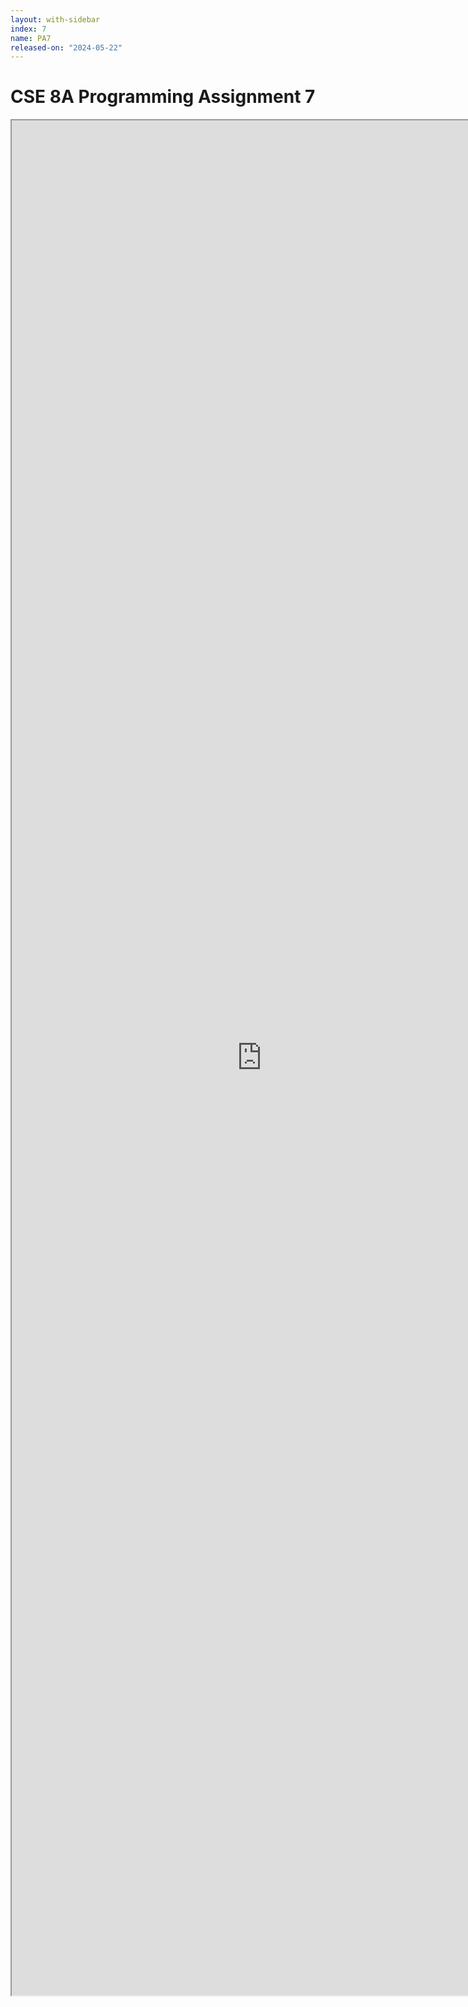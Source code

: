 ```yaml
---
layout: with-sidebar
index: 7
name: PA7
released-on: "2024-05-22"
---
```


# CSE 8A Programming Assignment 7

<iframe src="https://docs.google.com/document/d/e/2PACX-1vRcdhghCe3jTuOovBRsR8r4dcl5muJq8bGmhjhUOYfs-pdOv29j4rI0dyrsE4liaoX9S83m-M1qHOmp/pub?embedded=true" width="800px" height="3000px"></iframe>
